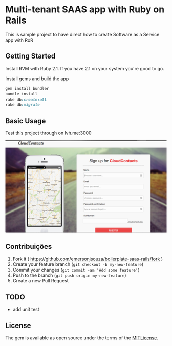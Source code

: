 # Multi-tenant SAAS app with Ruby on Rails

 This is sample project to have direct how to create Software as a Service app with RoR

## Getting Started

Install RVM with Ruby 2.1. If you have 2.1 on your system you're good to go.

Install gems and build the app


```ruby
gem install bundler
bundle install
rake db:create:all
rake db:migrate
```

## Basic Usage

Test this project through on lvh.me:3000

![Home Page](https://raw.githubusercontent.com/emersonjsouza/boilerplate-saas-rails/master/public/homepage.png)

## Contribuições

1. Fork it ( https://github.com/emersonjsouza/boilerplate-saas-rails/fork )
2. Create your feature branch (`git checkout -b my-new-feature`)
3. Commit your changes (`git commit -am 'Add some feature'`)
4. Push to the branch (`git push origin my-new-feature`)
5. Create a new Pull Request

## TODO

 * add unit test

## License

The gem is available as open source under the terms of the [MITLicense](http://opensource.org/licenses/MIT).
